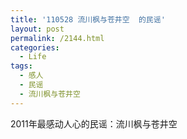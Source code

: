 ```yaml
---
title: '110528 流川枫与苍井空  的民谣'
layout: post
permalink: /2144.html
categories:
  - Life
tags:
  - 感人
  - 民谣
  - 流川枫与苍井空
---
```

2011年最感动人心的民谣：流川枫与苍井空 &nbsp;